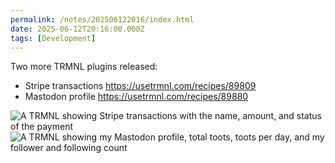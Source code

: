 ```yaml
---
permalink: /notes/202506122016/index.html
date: 2025-06-12T20:16:00.000Z
tags: [Development]
---
```


Two more TRMNL plugins released:

- Stripe transactions https://usetrmnl.com/recipes/89809
- Mastodon profile https://usetrmnl.com/recipes/89880

![A TRMNL showing Stripe transactions with the name, amount, and status of the payment](https://cdn.rknight.me/site/2025/trmnl-stripe-demo.jpg)
![A TRMNL showing my Mastodon profile, total toots, toots per day, and my follower and following count](https://cdn.rknight.me/site/2025/trmnl-mastodon-demo.jpg)
